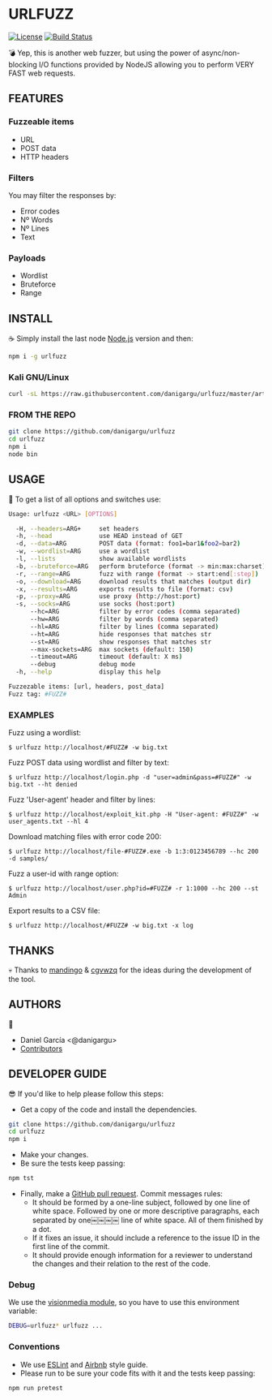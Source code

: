 # URLFUZZ

[![License](https://img.shields.io/aur/license/yaourt.svg)](https://www.gnu.org/licenses/gpl-3.0.en.html)
[![Build Status](https://travis-ci.org/danigargu/urlfuzz.svg?branch=master)](https://travis-ci.org/danigargu/urlfuzz)

:bomb: Yep, this is another web fuzzer, but using the power of async/non-blocking I/O functions provided by NodeJS allowing you to perform VERY FAST web requests.

## FEATURES

### Fuzzeable items

* URL
* POST data
* HTTP headers

### Filters

You may filter the responses by:

* Error codes
* Nº Words
* Nº Lines
* Text

### Payloads

* Wordlist
* Bruteforce
* Range

## INSTALL

:coffee: Simply install the last node [Node.js](https://nodejs.org/download) version and then:

```sh
npm i -g urlfuzz
```

### Kali GNU/Linux

```sh
curl -sL https://raw.githubusercontent.com/danigargu/urlfuzz/master/artifacts/install/kali.sh | sudo bash -
```

### FROM THE REPO

```sh
git clone https://github.com/danigargu/urlfuzz
cd urlfuzz
npm i
node bin
```

## USAGE

:rocket: To get a list of all options and switches use:

```sh
Usage: urlfuzz <URL> [OPTIONS]

  -H, --headers=ARG+     set headers
  -h, --head             use HEAD instead of GET
  -d, --data=ARG         POST data (format: foo1=bar1&foo2=bar2)
  -w, --wordlist=ARG     use a wordlist
  -l, --lists            show available wordlists
  -b, --bruteforce=ARG   perform bruteforce (format -> min:max:charset)
  -r, --range=ARG        fuzz with range (format -> start:end[:step])
  -o, --download=ARG     download results that matches (output dir)
  -x, --results=ARG      exports results to file (format: csv)
  -p, --proxy=ARG        use proxy (http://host:port)
  -s, --socks=ARG        use socks (host:port)
      --hc=ARG           filter by error codes (comma separated)
      --hw=ARG           filter by words (comma separated)
      --hl=ARG           filter by lines (comma separated)
      --ht=ARG           hide responses that matches str
      --st=ARG           show responses that matches str
      --max-sockets=ARG  max sockets (default: 150)
      --timeout=ARG      timeout (default: X ms)
      --debug            debug mode
  -h, --help             display this help

Fuzzezable items: [url, headers, post_data]
Fuzz tag: #FUZZ#
```

### EXAMPLES

Fuzz using a wordlist:

`$ urlfuzz http://localhost/#FUZZ# -w big.txt`

Fuzz POST data using wordlist and filter by text:

`$ urlfuzz http://localhost/login.php -d "user=admin&pass=#FUZZ#" -w big.txt --ht denied`

Fuzz 'User-agent' header and filter by lines:

`$ urlfuzz http://localhost/exploit_kit.php -H "User-agent: #FUZZ#" -w user_agents.txt --hl 4`

Download matching files with error code 200:

`$ urlfuzz http://localhost/file-#FUZZ#.exe -b 1:3:0123456789 --hc 200 -d samples/`

Fuzz a user-id with range option:

`$ urlfuzz http://localhost/user.php?id=#FUZZ# -r 1:1000 --hc 200 --st Admin`

Export results to a CSV file:

`$ urlfuzz http://localhost/#FUZZ# -w big.txt -x log`

## THANKS

:skull: Thanks to [mandingo](https://twitter.com/m_ndingo) & [cgvwzq](https://twitter.com/cgvwzq) for the ideas during the development of the tool.

## AUTHORS

:penguin:

* Daniel García <@danigargu>
* [Contributors](https://github.com/danigargu/urlfuzz/graphs/contributors)

## DEVELOPER GUIDE

:sunglasses: If you'd like to help please follow this steps:

* Get a copy of the code and install the dependencies.

```sh
git clone https://github.com/danigargu/urlfuzz
cd urlfuzz
npm i
```

* Make your changes.
* Be sure the tests keep passing:

```sh
npm tst
```

* Finally, make a [GitHub pull request](https://help.github.com/articles/using-pull-requests). Commit messages rules:
  * It should be formed by a one-line subject, followed by one line of white space. Followed by one or more descriptive paragraphs, each separated by one￼￼￼￼ line of white space. All of them finished by a dot.
  * If it fixes an issue, it should include a reference to the issue ID in the first line of the commit.
  * It should provide enough information for a reviewer to understand the changes and their relation to the rest of the code.

### Debug

We use the [visionmedia module](https://github.com/visionmedia/debug), so you have to use this environment variable:

```sh
DEBUG=urlfuzz* urlfuzz ...
```

### Conventions

* We use [ESLint](http://eslint.org) and [Airbnb](https://github.com/airbnb/javascript) style guide.
* Please run to be sure your code fits with it and the tests keep passing:

```sh
npm run pretest
```
